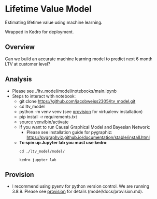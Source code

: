 # Lifetime Value Model

Estimating lifetime value using machine learning.

Wrapped in Kedro for deployment.

## Overview
Can we build an accurate machine learning model to predict next 6 month LTV at customer level?

## Analysis
- Please see ./ltv_model/model/notebooks/main.ipynb
- Steps to interact with notebook:
  - git clone https://github.com/jacobweiss2305/ltv_model.git
  - cd ltv_model
  - python -m venv venv (see [provision](./model/docs/provision.md) for virtualenv installation)
  - pip install -r requirements.txt
  - source venv/bin/activate
  - If you want to run Causal Graphical Model and Bayesian Network:
    - Please see installation guide for pygraphiz: https://pygraphviz.github.io/documentation/stable/install.html
  - __To spin up Jupyter lab you must use kedro__:
       ```
       cd ./ltv_model/model/

       kedro jupyter lab
       ```
## Provision
- I recommend using pyenv for python version control. We are running 3.8.9. Please see [provision](./model/docs/provision.md) for details (model/docs/provision.md).
